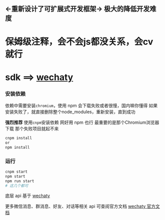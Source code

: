 ## <-重新设计了可扩展式开发框架-> 极大的降低开发难度


# 保姆级注释，会不会js都没关系，会cv就行

# sdk ==> **[wechaty](https://github.com/wechaty/wechaty)**

### 安装依赖

依赖中需要安装`chromium`，使用 npm 会下载失败或者很慢，国内嘛你懂得
如果安装失败了，就直接删除整个node_modules，重新安装，直到成功

**强烈推荐** 使用`cnpm`安装依赖 网好用 npm 也行 最重要的是那个Chromium浏览器下载 那个失败项目就起不来

```bash
cnpm install 
or
npm install
```


### 运行

```bash
cnpm start
npm start
npm run start
# 这几个都可
```

底层 api 基于 [wechaty](https://github.com/wechaty/wechaty)

更多微信消息、群消息、好友、对话等相关 api 可查阅官方文档 [wechaty 官方文档](https://github.com/wechaty/wechaty/blob/master/docs/index.md)


